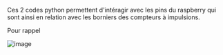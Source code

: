 Ces 2 codes python permettent d'intéragir avec les pins du raspberry qui sont ainsi en relation avec les borniers des compteurs à impulsions. 

Pour rappel

![image](https://user-images.githubusercontent.com/39769580/76018951-41293300-5f21-11ea-9645-6601f511ff1f.png)

